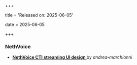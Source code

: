 +++

title = 'Released on: 2025-06-05'

date = 2025-06-05

+++

### NethVoice

- **[NethVoice CTI streaming UI design ](https://github.com/NethServer/dev/issues/7272)** by *andrea-marchionni*

